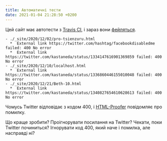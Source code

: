 ```yaml
---
title: Автоматичні тести
date: 2021-01-04 21:28:50 +0200
---
```


Цей сайт має автотести з [Travis CI][1], і зараз вони [фейляться][2].

```
- ./_site/2020/12/02/pro-tsienzuru.html
  *  External link https://twitter.com/hashtag/facebookdisabledme failed: 400 No error
  *  External link https://twitter.com/kastaneda/status/1334147616901369859 failed: 400 No error
- ./_site/2020/12/10/localhost.html
  *  External link https://twitter.com/kastaneda/status/1336860446155010048 failed: 400 No error
- ./_site/2020/12/21/Beth-10.html
  *  External link https://twitter.com/kastaneda/status/1340827654610628613 failed: 400 No error
```

Чомусь Twitter відповідає з кодом 400, і [HTML-Proofer][3] повідомляє про помилку.

Що краще зробити? Проігнорувати посилання на Twitter? Чекати, поки Twitter починиться?
Ігнорувати код 400, який наче і помилка, але насправді ні?

[1]: https://travis-ci.org/
[2]: https://travis-ci.org/github/dk487/test.de.co.ua/builds/751147571
[3]: https://github.com/gjtorikian/html-proofer
